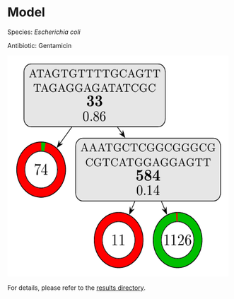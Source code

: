 
# Model

Species: *Escherichia coli*

Antibiotic: Gentamicin

<a href="./model.pdf"><img src="./model.png" width=500 height=500 /></a>

For details, please refer to the [results directory](../../../../../results/cart_b/escherichia%20coli/gentamicin/repeat_6/).

